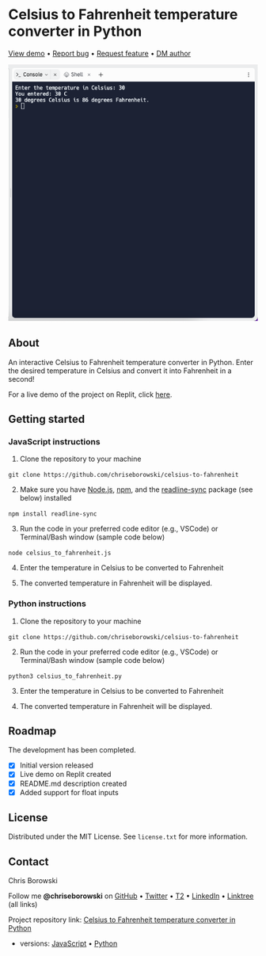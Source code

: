 # Celsius to Fahrenheit temperature converter in Python

[View demo](https://replit.com/@chriseborowski/Celsius-to-Fahrenheit-temperature-converter) • [Report bug](https://github.com/chriseborowski/celsius-to-fahrenheit/issues) • [Request feature](https://github.com/chriseborowski/celsius-to-fahrenheit/issues) • [DM author](https://twitter.com/chriseborowski)

![Live demo](https://github.com/chriseborowski/celsius-to-fahrenheit/blob/main/live-demo.png)

## About

An interactive Celsius to Fahrenheit temperature converter in Python. Enter the desired temperature in Celsius and convert it into Fahrenheit in a second!

For a live demo of the project on Replit, click [here](https://replit.com/@chriseborowski/Celsius-to-Fahrenheit-temperature-converter).

## Getting started

### JavaScript instructions

1. Clone the repository to your machine

`git clone https://github.com/chriseborowski/celsius-to-fahrenheit`

2. Make sure you have [Node.js](https://nodejs.org/en), [npm](https://www.npmjs.com/), and the [readline-sync](https://github.com/anseki/readline-sync) package (see below) installed

`npm install readline-sync`

3. Run the code in your preferred code editor (e.g., VSCode) or Terminal/Bash window (sample code below)

`node celsius_to_fahrenheit.js`

4. Enter the temperature in Celsius to be converted to Fahrenheit

5. The converted temperature in Fahrenheit will be displayed.

### Python instructions

1. Clone the repository to your machine

`git clone https://github.com/chriseborowski/celsius-to-fahrenheit`

2. Run the code in your preferred code editor (e.g., VSCode) or Terminal/Bash window (sample code below)

`python3 celsius_to_fahrenheit.py`

3. Enter the temperature in Celsius to be converted to Fahrenheit

4. The converted temperature in Fahrenheit will be displayed.

## Roadmap

The development has been completed.

- [x] Initial version released 
- [x] Live demo on Replit created 
- [x] README.md description created
- [x] Added support for float inputs

## License

Distributed under the MIT License. See `license.txt` for more information.

## Contact

Chris Borowski

Follow me **@chriseborowski** on [GitHub](https://github.com/chriseborowski) • [Twitter](https://twitter.com/chriseborowski) • [T2](https://t2.social/chriseborowski) • [LinkedIn](https://www.linkedin.com/in/chriseborowski) • [Linktree](https://linktr.ee/chriseborowski) (all links)

Project repository link: [Celsius to Fahrenheit temperature converter in Python](https://github.com/chriseborowski/celsius-to-fahrenheit)
* versions: [JavaScript](https://github.com/chriseborowski/celsius-to-fahrenheit/blob/main/celsius_to_fahrenheit.js) • [Python](https://github.com/chriseborowski/celsius-to-fahrenheit/blob/main/celsius_to_fahrenheit.py)
